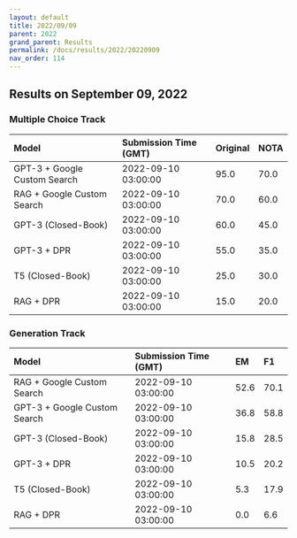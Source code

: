 ```yaml
---
layout: default
title: 2022/09/09
parent: 2022
grand_parent: Results
permalink: /docs/results/2022/20220909
nav_order: 114
---
```


## Results on September 09, 2022

### Multiple Choice Track

| Model        | Submission Time (GMT) | Original | NOTA | 
|:-------------|:---------|:---------|:-----|
|GPT-3 + Google Custom Search|2022-09-10 03:00:00|95.0|70.0|
|RAG + Google Custom Search|2022-09-10 03:00:00|70.0|60.0|
|GPT-3 (Closed-Book)|2022-09-10 03:00:00|60.0|45.0|
|GPT-3 + DPR|2022-09-10 03:00:00|55.0|35.0|
|T5 (Closed-Book)|2022-09-10 03:00:00|25.0|30.0|
|RAG + DPR|2022-09-10 03:00:00|15.0|20.0|



### Generation Track

| Model        | Submission Time (GMT) | EM | F1 | 
|:-------------|:---------|:---------|:-----|
|RAG + Google Custom Search|2022-09-10 03:00:00|52.6|70.1|
|GPT-3 + Google Custom Search|2022-09-10 03:00:00|36.8|58.8|
|GPT-3 (Closed-Book)|2022-09-10 03:00:00|15.8|28.5|
|GPT-3 + DPR|2022-09-10 03:00:00|10.5|20.2|
|T5 (Closed-Book)|2022-09-10 03:00:00|5.3|17.9|
|RAG + DPR|2022-09-10 03:00:00|0.0|6.6|

